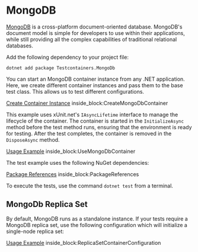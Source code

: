 # MongoDB

[MongoDB](https://www.mongodb.com/what-is-mongodb) is a cross-platform document-oriented database. MongoDB's document model is simple for developers to use within their applications, while still providing all the complex capabilities of traditional relational databases.

Add the following dependency to your project file:

```console title="NuGet"
dotnet add package Testcontainers.MongoDb
```

You can start an MongoDB container instance from any .NET application. Here, we create different container instances and pass them to the base test class. This allows us to test different configurations.

<!--codeinclude-->
[Create Container Instance](../../tests/Testcontainers.MongoDb.Tests/MongoDbContainerTest.cs) inside_block:CreateMongoDbContainer
<!--/codeinclude-->

This example uses xUnit.net's `IAsyncLifetime` interface to manage the lifecycle of the container. The container is started in the `InitializeAsync` method before the test method runs, ensuring that the environment is ready for testing. After the test completes, the container is removed in the `DisposeAsync` method.

<!--codeinclude-->
[Usage Example](../../tests/Testcontainers.MongoDb.Tests/MongoDbContainerTest.cs) inside_block:UseMongoDbContainer
<!--/codeinclude-->

The test example uses the following NuGet dependencies:

<!--codeinclude-->
[Package References](../../tests/Testcontainers.MongoDb.Tests/Testcontainers.MongoDb.Tests.csproj) inside_block:PackageReferences
<!--/codeinclude-->

To execute the tests, use the command `dotnet test` from a terminal.

## MongoDb Replica Set

By default, MongoDB runs as a standalone instance. If your tests require a MongoDB replica set, use the following configuration which will initialize a single-node replica set:

<!--codeinclude-->
[Usage Example](../../tests/Testcontainers.MongoDb.Tests/MongoDbContainerTest.cs) inside_block:ReplicaSetContainerConfiguration
<!--/codeinclude-->